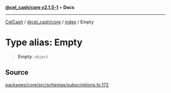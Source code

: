 [**@cel_cash/core v2.1.5-1**](../../README.md) • **Docs**

***

[CelCash](../../../../README.md) / [@cel\_cash/core](../../README.md) / [index](../README.md) / Empty

# Type alias: Empty

> **Empty**: `object`

## Source

[packages/core/src/schemas/subscriptions.ts:172](https://github.com/Pyxlab/celcash/blob/9dbc7013720b05f34ded33140fbf1d827b403eea/packages/core/src/schemas/subscriptions.ts#L172)
